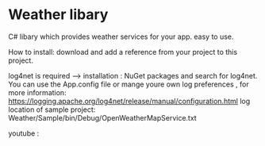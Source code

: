 # Weather libary
C# libary which provides weather services for your app.
easy to use.

How to install:
download and add a reference from your project to this project.

log4net is required --> installation : NuGet packages and search for log4net.
You can use the App.config file or mange youre own log preferences , for more information:
https://logging.apache.org/log4net/release/manual/configuration.html
log location of sample project: Weather/Sample/bin/Debug/OpenWeatherMapService.txt

youtube :

